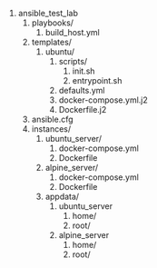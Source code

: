 1. ansible_test_lab
   1. playbooks/
      1. build_host.yml
   2. templates/
      1. ubuntu/
         1. scripts/
            1. init.sh
            2. entrypoint.sh
         2. defaults.yml
         3. docker-compose.yml.j2
         4. Dockerfile.j2
   3. ansible.cfg
   4. instances/
      1. ubuntu_server/
         1. docker-compose.yml
         2. Dockerfile
      2. alpine_server/
         1. docker-compose.yml
         2. Dockerfile
      3. appdata/
         1. ubuntu_server
            1. home/
            2. root/
         2. alpine_server
            1. home/
            2. root/

